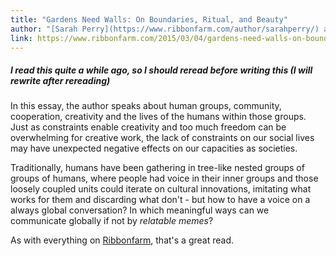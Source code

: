 ```yaml
---
title: "Gardens Need Walls: On Boundaries, Ritual, and Beauty"
author: "[Sarah Perry](https://www.ribbonfarm.com/author/sarahperry/) at [Ribbonfarm](https://www.ribbonfarm.com/)"
link: https://www.ribbonfarm.com/2015/03/04/gardens-need-walls-on-boundaries-ritual-and-beauty/
---
```


##### I read this quite a while ago, so I should reread before writing this (I will rewrite after rereading)

In this essay, the author speaks about human groups, community, cooperation, creativity and the lives of the humans within those groups. Just as constraints enable creativity and too much freedom can be overwhelming for creative work, the lack of constraints on our social lives may have unexpected negative effects on our capacities as societies.

Traditionally, humans have been gathering in tree-like nested groups of groups of humans, where people had voice in their inner groups and those loosely coupled units could iterate on cultural innovations, imitating what works for them and discarding what don't - but how to have a voice on a always global conversation? In which meaningful ways can we communicate globally if not by _relatable memes_?

As with everything on [Ribbonfarm](https://www.ribbonfarm.com/), that's a great read.
